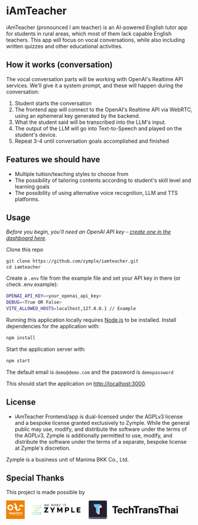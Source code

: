 # iAmTeacher

iAmTeacher (pronounced I am teacher) is an AI-powered English tutor app for students in rural areas, which most of them lack capable English teachers. This app will focus on vocal conversations, while also including written quizzes and other educational activities.

## How it works (conversation)

The vocal conversation parts will be working with OpenAI's Realtime API services. We'll give it a system prompt, and these will happen during the conversation:

1. Student starts the conversation
2. The frontend app will connect to the OpenAI's Realtime API via WebRTC, using an ephemeral key generated by the backend.
3. What the student said will be transcribed into the LLM's input.
4. The output of the LLM will go into Text-to-Speech and played on the student's device.
5. Repeat 3-4 until conversation goals accomplished and finished

## Features we should have

- Multiple tuition/teaching styles to choose from
- The possibility of tailoring contents according to student's skill level and learning goals
- The possibility of using alternative voice recognition, LLM and TTS platforms.

## Usage

_Before you begin, you'll need an OpenAI API key - [create one in the dashboard here](https://platform.openai.com/settings/api-keys)._

Clone this repo

```
git clone https://github.com/zymple/iamteacher.git
cd iamteacher
```

Create a `.env` file from the example file and set your API key in there (or check .env.example):

```bash
OPENAI_API_KEY=<your_openai_api_key>
DEBUG=<True OR False>
VITE_ALLOWED_HOSTS=localhost,127.0.0.1 // Example
```

Running this application locally requires [Node.js](https://nodejs.org/) to be installed. Install dependencies for the application with:

```bash
npm install
```

Start the application server with:

```bash
npm start
```

The default email is ``demo@demo.com`` and the password is ``demopassword``

This should start the application on [http://localhost:3000](http://localhost:3000).


## License

- iAmTeacher Frontend/app is dual-licensed under the AGPLv3 license and a bespoke license granted exclusively to Zymple. While the general public may use, modify, and distribute the software under the terms of the AGPLv3, Zymple is additionally permitted to use, modify, and distribute the software under the terms of a separate, bespoke license at Zymple's discretion.

Zymple is a business unit of Manima BKK Co., Ltd.

## Special Thanks

This project is made possible by

<img src="assets/ots.png" alt="opentech" height="50"/>
<img src="assets/zymple.png" alt="Zymple" height="50"/>
<img src="assets/ttt-org.svg" alt="ttt-org" height="50"/>
